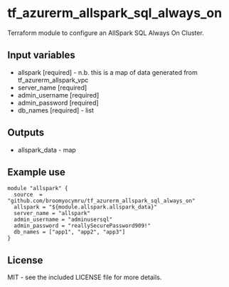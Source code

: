 # tf_azurerm_allspark_sql_always_on
Terraform module to configure an AllSpark SQL Always On Cluster.

## Input variables
  * allspark [required] - n.b. this is a map of data generated from tf_azurerm_allspark_vpc
  * server_name [required]
  * admin_username [required]
  * admin_password [required]
  * db_names [required] - list


## Outputs
  * allspark_data - map


## Example use

    module "allspark" {
      source  = "github.com/broomyocymru/tf_azurerm_allspark_sql_always_on"
      allspark = "${module.allspark.allspark_data}"
      server_name = "allspark"
      admin_username = "adminusersql"
      admin_password = "reallySecurePassword909!"
      db_names = ["app1", "app2", "app3"]
    }


## License

MIT - see the included LICENSE file for more details.
